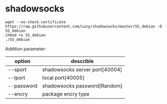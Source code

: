shadowsocks
===========

```
wget --no-check-certificate https://raw.githubusercontent.com/Lozy/shadowsocks/master/SS_debian -O SS_debian
chmod +x SS_debian
./SS_debian
```

Addition parameter:

| option | describle |
| ------ | --------- |
|  --sport      |      shadowsocks server port[40004] |
|  --lport      |      local port[40005] |
|  --password   |       shadowsocks password[Random] |
|  --encry      |       package encry type |
